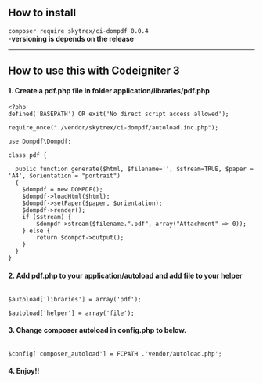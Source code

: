 <h2> How to install </h4>

``` composer require skytrex/ci-dompdf 0.0.4 ```
<br>
-<b>versioning is depends on the release </b>
<hr>
<h2> How to use this with Codeigniter 3 </h4>

<h4>1. Create a pdf.php file in folder <b> application/libraries/pdf.php </b> </h4> 

``` 
<?php
defined('BASEPATH') OR exit('No direct script access allowed');

require_once("./vendor/skytrex/ci-dompdf/autoload.inc.php");

use Dompdf\Dompdf;

class pdf {

  public function generate($html, $filename='', $stream=TRUE, $paper = 'A4', $orientation = "portrait")
  {
    $dompdf = new DOMPDF();
    $dompdf->loadHtml($html);
    $dompdf->setPaper($paper, $orientation);
    $dompdf->render();
    if ($stream) {
        $dompdf->stream($filename.".pdf", array("Attachment" => 0));
    } else {
        return $dompdf->output();
    }
  }
}

```
<h4>2. Add pdf.php to your <b> application/autoload </b> and add file to your helper </h4>

```

$autoload['libraries'] = array('pdf');

$autoload['helper'] = array('file');

```

<h4>3. Change <b>composer autoload</b> in <b>config.php</b> to below. </h4>

``` 

$config['composer_autoload'] = FCPATH .'vendor/autoload.php';

```

<h4>4. Enjoy!! </h4>
